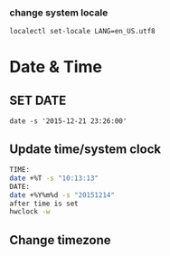 ### change system locale
```
localectl set-locale LANG=en_US.utf8
```

# Date & Time
## SET DATE
```
date -s '2015-12-21 23:26:00'
```
## Update time/system clock
```bash
TIME:
date +%T -s "10:13:13"
DATE:
date +%Y%m%d -s "20151214"
after time is set
hwclock -w
```
## Change timezone